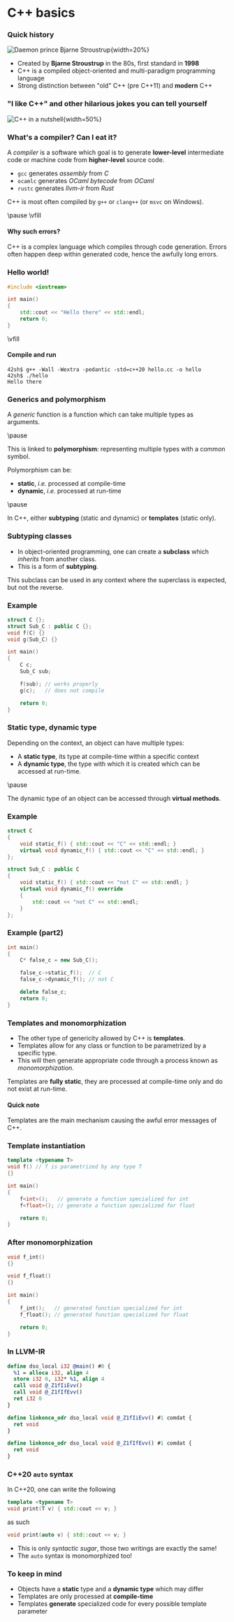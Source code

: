 C++ basics
==========

### Quick history

![Daemon prince Bjarne Stroustrup](img/stroustrup.jpeg){width=20%}

- Created by **Bjarne Stroustrup** in the 80s, first standard in **1998**
- C++ is a compiled object-oriented and multi-paradigm programming language
- Strong distinction between "old" C++ (pre C++11) and **modern** C++

### "I like C++" and other hilarious jokes you can tell yourself

![C++ in a nutshell](img/cpp.jpeg){width=50%}

### What's a compiler? Can I eat it?

A *compiler* is a software which goal is to generate **lower-level**
intermediate code or machine code from **higher-level** source code.

- `gcc` generates *assembly* from *C*
- `ocamlc` generates *OCaml bytecode* from *OCaml*
- `rustc` generates *llvm-ir* from *Rust*

C++ is most often compiled by `g++` or `clang++` (or `msvc` on Windows).

\pause
\vfill

#### Why such errors?

C++ is a complex language which compiles through code generation.
Errors often happen deep within generated code, hence the awfully long errors.

### Hello world!

```cpp
#include <iostream>

int main()
{
    std::cout << "Hello there" << std::endl;
    return 0;
}
```
\vfill
#### Compile and run

```
42sh$ g++ -Wall -Wextra -pedantic -std=c++20 hello.cc -o hello
42sh$ ./hello
Hello there
```

### Generics and polymorphism

A *generic* function is a function which can take multiple types as arguments.

\pause

This is linked to **polymorphism**: representing multiple types with a
common symbol.

Polymorphism can be:

- **static**, *i.e.* processed at compile-time
- **dynamic**, *i.e.* processed at run-time

\pause

In C++, either **subtyping** (static and dynamic) or **templates** (static
only).

### Subtyping classes

- In object-oriented programming, one can create a **subclass** which *inherits*
  from another class.
- This is a form of **subtyping**.

This subclass can be used in any context where the superclass is expected, but
not the reverse.

### Example


```cpp
struct C {};
struct Sub_C : public C {};
void f(C) {}
void g(Sub_C) {}

int main()
{
    C c;
    Sub_C sub;

    f(sub); // works properly
    g(c);   // does not compile

    return 0;
}
```

### Static type, dynamic type

Depending on the context, an object can have multiple types:

- A **static type**, its type at compile-time within a specific context
- A **dynamic type**, the type with which it is created which can be accessed at
  run-time.

\pause

The dynamic type of an object can be accessed through **virtual methods**.

### Example
```cpp
struct C
{
    void static_f() { std::cout << "C" << std::endl; }
    virtual void dynamic_f() { std::cout << "C" << std::endl; }
};

struct Sub_C : public C
{
    void static_f() { std::cout << "not C" << std::endl; }
    virtual void dynamic_f() override
    {
        std::cout << "not C" << std::endl;
    }
};
```

### Example (part2)

```cpp
int main()
{
    C* false_c = new Sub_C();

    false_c->static_f();  // C
    false_c->dynamic_f(); // not C

    delete false_c;
    return 0;
}
```

### Templates and monomorphization

- The other type of genericity allowed by C++ is **templates**.
- Templates allow for any class or function to be parametrized by a specific type.
- This will then generate appropriate code through a process known as
  *monomorphization*.

Templates are **fully static**, they are processed at compile-time only and do
not exist at run-time.

#### Quick note
Templates are the main mechanism causing the awful error messages of C++.

### Template instantiation

```cpp
template <typename T>
void f() // f is parametrized by any type T
{}

int main()
{
    f<int>();   // generate a function specialized for int
    f<float>(); // generate a function specialized for float

    return 0;
}
```

### After monomorphization

```cpp
void f_int()
{}

void f_float()
{}

int main()
{
    f_int();   // generated function specialized for int
    f_float(); // generated function specialized for float

    return 0;
}
```

### In LLVM-IR

```llvm
define dso_local i32 @main() #0 {
  %1 = alloca i32, align 4
  store i32 0, i32* %1, align 4
  call void @_Z1fIiEvv()
  call void @_Z1fIfEvv()
  ret i32 0
}

define linkonce_odr dso_local void @_Z1fIiEvv() #1 comdat {
  ret void
}

define linkonce_odr dso_local void @_Z1fIfEvv() #1 comdat {
  ret void
}
```


### C++20 `auto` syntax

In C++20, one can write the following
```cpp
template <typename T>
void print(T v) { std::cout << v; }
```

as such

```cpp
void print(auto v) { std::cout << v; }
```

- This is only *syntactic sugar*, those two writings are exactly the same!
- The `auto` syntax is monomorphized too!

### To keep in mind

- Objects have a **static** type and a **dynamic type** which may differ
- Templates are only processed at **compile-time**
- Templates **generate** specialized code for every possible template parameter
